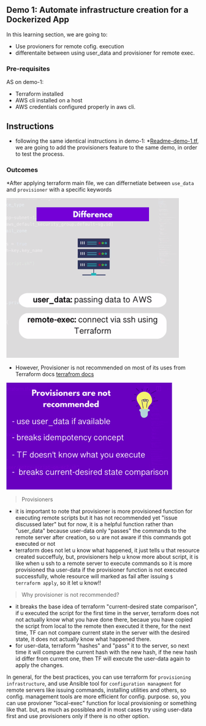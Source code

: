 ## Demo 1: Automate infrastructure creation for a Dockerized App

In this learning section, we are going to:
- Use provioners for remote cofig. execution
- differentaite between using user_data and provisioner for remote exec.

### Pre-requisites

AS on demo-1:
* Terraform installed
* AWS cli installed on a host 
* AWS credentials configured properly in aws cli.
	
## Instructions

* following the same identical instructions in demo-1: *[Readme-demo-1.tf](feature/create-aws-IAC-for-dockerized-app/1__Demo-1__create-aws-IAC-for-dockerized-app/README.md), we are going to add the provisioners feature to the same demo, in order to test the process.


### Outcomes

*After applying terraform main file, we can differnetiate between ```use_data``` and ```provisioner``` with a specific keywords

![differ-user_data-provisioners](difference--userData--provisioners.png)

* However, Provisioner is not recommended on most of its uses from Terraform docs [terrafrom docs](https://www.terraform.io/language/resources/provisioners/syntax)

![provioner-is-not-recommended](provioner-is-not-recommended.png)



> Provisioners

* it is important to note that provisioner is more provisioned function for executing remote scripts but it has not recommended yet "issue discussed later"
but for now, it is a helpful function rather than "user_data" because user-data only "passes" the commands to the remote server after creation, so u are not aware if this commands got executed or not
* terraform does not let u know what happened, it just tells u that resource created succeffuly, but,
provisioners help u know more about script, it is like when u ssh to a remote server to execute commands so it is more provisioned tha user-data
if the provisioner function is not executed successfully, whole resource will marked as fail after issuing ```$ terraform apply```, so it let u know!!

> Why provisioner is not recommended?

* it breaks the base idea of terraform "current-desired state comparison", if u executed the script for the first time in the server, terraform does not not actually know what you have done there, becaue you have copied the script from local to the remote then executed it there, for the next time, TF can not compare current state in the server with the desired state, it does not actually know what happened there.
* for user-data, terraform "hashes" and "pass" it to the server, so next time it will compare the current hash with the new hash, if the new hash id differ from current one, then TF will execute the user-data again to apply the changes.

In general, for the best practices, you can use terraform for ```provisioning infrastructure```, and use Ansible tool for ```configuration managment``` for remote servers like issuing commands, installing utilities and others, so config. management tools are more efficient for config. purpose.
so, you can use provioner "local-exec" function for local provisioning or something like that.
but, as much as possiblea and in most cases try using user-data first and use provisioners only if there is no other option.

